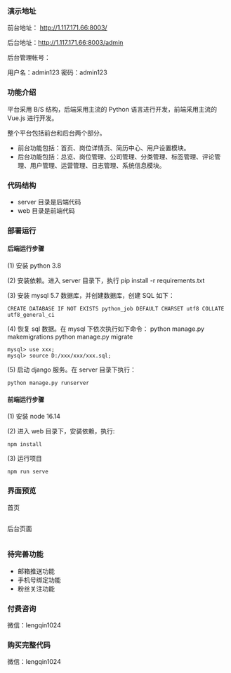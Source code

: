 ### 演示地址

前台地址： http://1.117.171.66:8003/

后台地址：http://1.117.171.66:8003/admin

后台管理帐号：

用户名：admin123
密码：admin123

### 功能介绍

平台采用 B/S 结构，后端采用主流的 Python 语言进行开发，前端采用主流的 Vue.js 进行开发。

整个平台包括前台和后台两个部分。

- 前台功能包括：首页、岗位详情页、简历中心、用户设置模块。
- 后台功能包括：总览、岗位管理、公司管理、分类管理、标签管理、评论管理、用户管理、运营管理、日志管理、系统信息模块。

### 代码结构

- server 目录是后端代码
- web 目录是前端代码

### 部署运行

#### 后端运行步骤

(1) 安装 python 3.8

(2) 安装依赖。进入 server 目录下，执行 pip install -r requirements.txt

(3) 安装 mysql 5.7 数据库，并创建数据库，创建 SQL 如下：

```
CREATE DATABASE IF NOT EXISTS python_job DEFAULT CHARSET utf8 COLLATE utf8_general_ci
```

(4) 恢复 sql 数据。在 mysql 下依次执行如下命令：
python manage.py makemigrations
python manage.py migrate

```
mysql> use xxx;
mysql> source D:/xxx/xxx/xxx.sql;
```

(5) 启动 django 服务。在 server 目录下执行：

```
python manage.py runserver
```

#### 前端运行步骤

(1) 安装 node 16.14

(2) 进入 web 目录下，安装依赖，执行:

```
npm install
```

(3) 运行项目

```
npm run serve
```

### 界面预览

首页

![]()

后台页面

![]()

### 待完善功能

- 邮箱推送功能
- 手机号绑定功能
- 粉丝关注功能

### 付费咨询

微信：lengqin1024

### 购买完整代码

微信：lengqin1024
